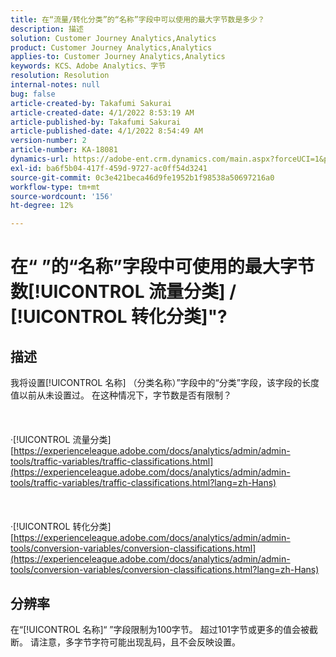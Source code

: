 ```yaml
---
title: 在“流量/转化分类”的“名称”字段中可以使用的最大字节数是多少？
description: 描述
solution: Customer Journey Analytics,Analytics
product: Customer Journey Analytics,Analytics
applies-to: Customer Journey Analytics,Analytics
keywords: KCS、Adobe Analytics、字节
resolution: Resolution
internal-notes: null
bug: false
article-created-by: Takafumi Sakurai
article-created-date: 4/1/2022 8:53:19 AM
article-published-by: Takafumi Sakurai
article-published-date: 4/1/2022 8:54:49 AM
version-number: 2
article-number: KA-18081
dynamics-url: https://adobe-ent.crm.dynamics.com/main.aspx?forceUCI=1&pagetype=entityrecord&etn=knowledgearticle&id=7471762b-99b1-ec11-9840-0022480bd126
exl-id: ba6f5b04-417f-459d-9727-ac0ff54d3241
source-git-commit: 0c3e421beca46d9fe1952b1f98538a50697216a0
workflow-type: tm+mt
source-wordcount: '156'
ht-degree: 12%

---
```


# 在“ ”的“名称”字段中可使用的最大字节数[!UICONTROL 流量分类] / [!UICONTROL 转化分类]&quot;?

## 描述

我将设置[!UICONTROL 名称] （分类名称）”字段中的“分类”字段，该字段的长度值以前从未设置过。 在这种情况下，字节数是否有限制？<br><br> <br><br>·[!UICONTROL 流量分类]
[https://experienceleague.adobe.com/docs/analytics/admin/admin-tools/traffic-variables/traffic-classifications.html](https://experienceleague.adobe.com/docs/analytics/admin/admin-tools/traffic-variables/traffic-classifications.html?lang=zh-Hans)<br><br> <br><br>·[!UICONTROL 转化分类]
[https://experienceleague.adobe.com/docs/analytics/admin/admin-tools/conversion-variables/conversion-classifications.html](https://experienceleague.adobe.com/docs/analytics/admin/admin-tools/conversion-variables/conversion-classifications.html?lang=zh-Hans)

## 分辨率


在“[!UICONTROL 名称]“ ”字段限制为100字节。 超过101字节或更多的值会被截断。 请注意，多字节字符可能出现乱码，且不会反映设置。
